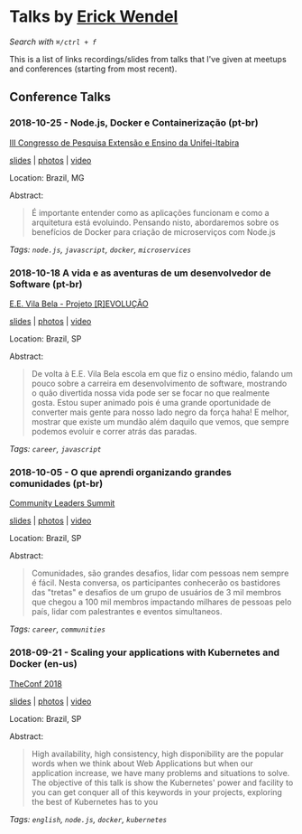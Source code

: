 # Talks by [Erick Wendel](https://twitter.com/erickwendel_)

_Search with `⌘/ctrl + f`_

This is a list of links recordings/slides from talks that I've given at meetups and conferences (starting from most recent).

## Conference Talks

### 2018-10-25 - Node.js, Docker e Containerização (pt-br)

[III Congresso de Pesquisa Extensão e Ensino da Unifei-Itabira](https://cpee.unifei.edu.br/Programacao.html)

[slides](https://www.icloud.com/keynote/0ipUo_tvnKEe-w07Dr86vWHfw) | [photos](2018-10-25-node.js_docker_containerizacao/photos) | [video](#)

Location: Brazil, MG

Abstract:

> É importante entender como as aplicações funcionam e como a arquitetura está evoluindo. Pensando nisto, abordaremos sobre os benefícios de Docker para criação de microserviços com Node.js

_Tags: `node.js`, `javascript`, `docker`, `microservices`_

### 2018-10-18 A vida e as aventuras de um desenvolvedor de Software (pt-br)

[E.E. Vila Bela - Projeto [R]EVOLUÇÃO]()

[slides](https://docs.google.com/presentation/d/1VhpAZC1mZgmuJXy9Qt_mbPce4aC-rvtFu6RYzKAXIlE/edit?usp=sharing) | [photos](2018-10-18-a_vida_e_as_aventuras_de_um_desenvolvedor_de_software/photos) | [video](#)

Location: Brazil, SP

Abstract:

> De volta à E.E. Vila Bela escola em que fiz o ensino médio, falando um pouco sobre a carreira em desenvolvimento de software, mostrando o quão divertida nossa vida pode ser se focar no que realmente gosta. Estou super animado pois é uma grande oportunidade de converter mais gente para nosso lado negro da força haha! E melhor, mostrar que existe um mundão além daquilo que vemos, que sempre podemos evoluir e correr atrás das paradas.

_Tags: `career`, `javascript`_

### 2018-10-05 - O que aprendi organizando grandes comunidades (pt-br)

[Community Leaders Summit](https://credencial.imasters.com.br/community-leaders-summit-2018)

[slides](https://www.icloud.com/keynote/0vGhAy4B7cCUt_5B94zJvKV_A#O_que_aprendi_organizando_uma_grande_comunidade_-_Community_Summit) | [photos](2018-10-05-o_que_aprendi_organizando_grandes_comunidades/photos) | [video](#)

Location: Brazil, SP

Abstract:

> Comunidades, são grandes desafios, lidar com pessoas nem sempre é fácil. Nesta conversa, os participantes conhecerão os bastidores das "tretas" e desafios de um grupo de usuários de 3 mil membros que chegou a 100 mil membros impactando milhares de pessoas pelo país, lidar com palestrantes e eventos simultaneos.

_Tags: `career`, `communities`_

### 2018-09-21 - Scaling your applications with Kubernetes and Docker (en-us)

[TheConf 2018](https://www.theconf.club/)

[slides](https://www.icloud.com/keynote/0mpRDRsKBIcIkmNCTrOstp5fQ#Scalling_your_apps_with_K8s_and_Docker_-_TheConf_-_21092018) | [photos](2018-09-21-scaling_your_applications_with_kubernetes_and_docker/photos) | [video](#)

Location: Brazil, SP

Abstract:

> High availability, high consistency, high disponibility are the popular words when we think about Web Applications but when our application increase, we have many problems and situations to solve. The objective of this talk is show the Kubernetes' power and facility to you can get conquer all of this keywords in your projects, exploring the best of Kubernetes has to you

_Tags: `english`, `node.js`, `docker`, `kubernetes`_
